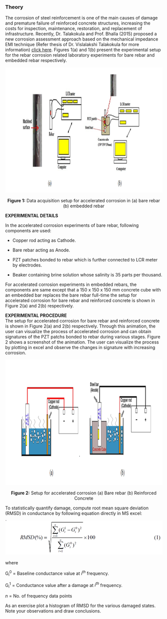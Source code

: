 ### Theory

The corrosion of steel reinforcement is one of the main causes of damage and premature failure of reinforced concrete structures, increasing the costs for inspection, maintenance, restoration, and replacement of infrastructure. Recently, Dr. Talakokula and Prof. Bhalla (2015) proposed a new corrosion assessment approach based on the mechanical impedance EMI technique (Refer thesis of Dr. Vislalakshi Talakokula for more information) <a href="images/visalakshi.pdf">click here</a>. Figures 1(a) and 1(b) present the experimental setup for the rebar corrosion related laboratory experiments for bare rebar and embedded rebar respectively.

<center>
<img src="images/exp1.png" height="400px"/> 

<b>Figure 1:</b> Data acquisition setup for accelerated corrosion in (a) bare rebar (b) embedded rebar
</center>

**EXPERIMENTAL DETAILS**

In the accelerated corrosion experiments of bare rebar, following components are used:

 -  Copper rod acting as Cathode.
 
 -  Bare rebar acting as Anode.
 
 -  PZT patches bonded to rebar which is further connected to LCR meter by electrodes.
 
 -  Beaker containing brine solution whose salinity is 35 parts per thousand.


For accelerated corrosion experiments in embedded rebars, the components are same except that a 150 x 150 x 150 mm concrete cube with an embedded bar replaces the bare rebar full-time the setup for accelerated corrosion for bare rebar and reinforced concrete is shown in Figure 2(a) and 2(b) respectively.

**EXPERIMENTAL PROCEDURE**
<br>
The setup for accelerated corrosion for bare rebar and reinforced concrete is shown in Figure 2(a) and 2(b) respectively. Through this animation, the user can visualize the process of accelerated corrosion and can obtain signatures of the PZT patchs bonded to rebar during various stages. Figure 2 shows a screenshot of the animation.
The user can visualize the process by plotting in excel and observe the changes in signature with increasing corrosion.

<center>
<img src="images/exp2.png" height="400px"/>

<b>Figure 2:</b> Setup for accelerated corrosion (a) Bare rebar (b) Reinforced Concrete
</center>
 
To statistically quantify damage, compute root mean square deviation (RMSD) in conductance by following equation directly in MS excel:


<img src="images/th2.png" height="110px"/>

where
<br>

G<sub>i</sub><sup>0</sup> = Baseline conductance value at <i>i<sup>th</sup></i> frequency.<br>

G<sub>i</sub><sup>1</sup> = Conductance value after a damage at <i>i<sup>th</sup></i> frequency.<br>

<i>n</i> = No. of frequency data points<br>

As an exercise plot a histogram of RMSD for the various damaged states. Note your observations and draw conclusions.
